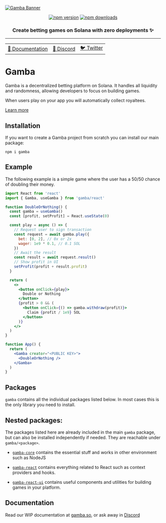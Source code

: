 <a href="https://gamba.so">
  <img src="https://github.com/gamba-labs/gamba/assets/127314884/fd1227f8-8b63-4515-94fd-6ea1625e8083" alt="Gamba Banner" />
</a>

<div align="center">

[![npm version](https://img.shields.io/npm/v/gamba.svg?color=orange)](https://www.npmjs.com/package/gamba) [![npm downloads](https://img.shields.io/npm/dt/gamba.svg?color=orange)](https://www.npmjs.com/package/gamba)

<h3>Create betting games on Solana with zero deployments ✨</h3><hr />

<table>
    <tbody>
      <tr>
        <td>
          <a href="https://gamba.so">📝 Documentation</a>
        </td>
        <td>
          <a href="https://discord.com/invite/xjBsW3e8fK">💬 Discord</a>
        </td>
        <td>
          <a href="https://twitter.com/gambalabs">🐦 Twitter</a>
        </td>
      </tr>
    </tbody>
  </table>
</div>

# Gamba

Gamba is a decentralized betting platform on Solana. It handles all liquidity and randomness, allowing developers to focus on building games.

When users play on your app you will automatically collect royaltees.

[Learn more](https://gamba.so)

## Installation

If you want to create a Gamba project from scratch you can install our main package:

`npm i gamba`

## Example

The following example is a simple game where the user has a 50/50 chance of doubling their money.

```jsx
import React from 'react'
import { Gamba, useGamba } from 'gamba/react'

function DoubleOrNothing() {
  const gamba = useGamba()
  const [profit, setProfit] = React.useState(0)

  const play = async () => {
    // Request user to sign transaction
    const request = await gamba.play({
      bet: [0, 2], // 0x or 2x
      wager: 1e9 * 0.1, // 0.1 SOL
    })
    // Await the result
    const result = await request.result()
    // Show profit in UI
    setProfit(profit + result.profit)
  }

  return (
    <>
      <button onClick={play}>
        Double or Nothing
      </button>
      {profit > 0 && (
        <button onClick={() => gamba.withdraw(profit)}>
          Claim {profit / 1e9} SOL
        </button>
      )}
    </>
  )
}

function App() {
  return (
    <Gamba creator="<PUBLIC KEY>">
      <DoubleOrNothing />
    </Gamba>
  )
}
```

## Packages

`gamba` contains all the individual packages listed below. In most cases this is the only library you need to install.

## Nested packages:

The packages listed here are already included in the main `gamba` package, but can also be installed independently if needed. They are reachable under `gamba/<package>`.

* [`gamba-core`](https://github.com/gamba-labs/gamba/tree/main/packages/gamba-core) contains the essential stuff and works in other environment such as NodeJS

* [`gamba-react`](https://github.com/gamba-labs/gamba/tree/main/packages/gamba-react) contains everything related to React such as context providers and hooks.

* [`gamba-react-ui`](https://github.com/gamba-labs/gamba/tree/main/packages/gamba-react-ui) contains useful components and utilities for building games in your platform.

## Documentation

Read our WIP documentation at [gamba.so](https://gamba.so/docs), or ask away in [Discord](https://discord.com/invite/xjBsW3e8fK)
